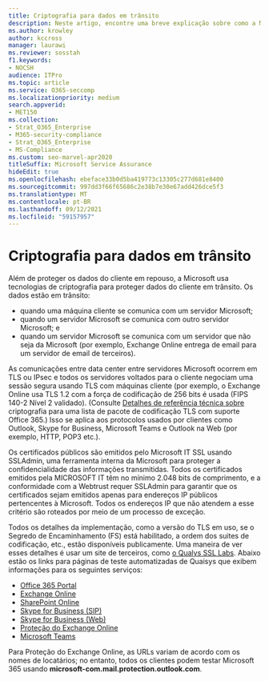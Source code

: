 ```yaml
---
title: Criptografia para dados em trânsito
description: Neste artigo, encontre uma breve explicação sobre como a Microsoft criptografa Microsoft 365 dados do cliente em trânsito.
ms.author: krowley
author: kccross
manager: laurawi
ms.reviewer: sosstah
f1.keywords:
- NOCSH
audience: ITPro
ms.topic: article
ms.service: O365-seccomp
ms.localizationpriority: medium
search.appverid:
- MET150
ms.collection:
- Strat_O365_Enterprise
- M365-security-compliance
- Strat_O365_Enterprise
- MS-Compliance
ms.custom: seo-marvel-apr2020
titleSuffix: Microsoft Service Assurance
hideEdit: true
ms.openlocfilehash: ebeface33b0d5ba419773c13305c277d681e8400
ms.sourcegitcommit: 997dd3f66f65686c2e38b7e30e67add426dce5f3
ms.translationtype: MT
ms.contentlocale: pt-BR
ms.lasthandoff: 09/12/2021
ms.locfileid: "59157957"
---
```

# <a name="encryption-for-data-in-transit"></a>Criptografia para dados em trânsito

Além de proteger os dados do cliente em repouso, a Microsoft usa tecnologias de criptografia para proteger dados do cliente em trânsito. Os dados estão em trânsito:

- quando uma máquina cliente se comunica com um servidor Microsoft;
- quando um servidor Microsoft se comunica com outro servidor Microsoft; e
- quando um servidor Microsoft se comunica com um servidor que não seja da Microsoft (por exemplo, Exchange Online entrega de email para um servidor de email de terceiros).

As comunicações entre data center entre servidores Microsoft ocorrem em TLS ou IPsec e todos os servidores voltados para o cliente negociam uma sessão segura usando TLS com máquinas cliente (por exemplo, o Exchange Online usa TLS 1.2 com a força de codificação de 256 bits é usada (FIPS 140-2 Nível 2 validado). (Consulte [Detalhes de referência técnica sobre](/microsoft-365/compliance/technical-reference-details-about-encryption) criptografia para uma lista de pacote de codificação TLS com suporte Office 365.) Isso se aplica aos protocolos usados por clientes como Outlook, Skype for Business, Microsoft Teams e Outlook na Web (por exemplo, HTTP, POP3 etc.).

Os certificados públicos são emitidos pelo Microsoft IT SSL usando SSLAdmin, uma ferramenta interna da Microsoft para proteger a confidencialidade das informações transmitidas. Todos os certificados emitidos pela MICROSOFT IT têm no mínimo 2.048 bits de comprimento, e a conformidade com a Webtrust requer SSLAdmin para garantir que os certificados sejam emitidos apenas para endereços IP públicos pertencentes à Microsoft. Todos os endereços IP que não atendem a esse critério são roteados por meio de um processo de exceção.

Todos os detalhes da implementação, como a versão do TLS em uso, se o Segredo de Encaminhamento (FS) está habilitado, a ordem dos suites de codificação, etc., estão disponíveis publicamente. Uma maneira de ver esses detalhes é usar um site de terceiros, como [o Qualys SSL Labs](https://www.ssllabs.com). Abaixo estão os links para páginas de teste automatizadas de Quaisys que exibem informações para os seguintes serviços:

- [Office 365 Portal](https://www.ssllabs.com/ssltest/analyze.html?d=portal.office.com&hideResults=on)
- [Exchange Online](https://www.ssllabs.com/ssltest/analyze.html?d=outlook.office365.com&hideResults=on)
- [SharePoint Online](https://www.ssllabs.com/ssltest/analyze.html?d=microsoft-my.sharepoint.com&hideResults=on)
- [Skype for Business (SIP)](https://www.ssllabs.com/ssltest/analyze.html?d=sipdir.online.lync.com)
- [Skype for Business (Web)](https://www.ssllabs.com/ssltest/analyze.html?d=webdir.online.lync.com&hideResults=on)
- [Proteção do Exchange Online](https://ssl-tools.net/mailservers/microsoft-com.mail.protection.outlook.com)
- [Microsoft Teams](https://www.ssllabs.com/ssltest/analyze.html?d=teams.microsoft.com&latest)

Para Proteção do Exchange Online, as URLs variam de acordo com os nomes de locatários; no entanto, todos os clientes podem testar Microsoft 365 usando **microsoft-com.mail.protection.outlook.com**.
